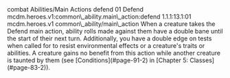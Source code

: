 <ability>
  <metadata>
    <class>combat</class>
    <file_dpath>Abilities/Main Actions</file_dpath>
    <item_id>defend</item_id>
    <item_index>01</item_index>
    <item_name>Defend</item_name>
    <scc>mcdm.heroes.v1:common\_ability.main\_action:defend</scc>
    <scdc>1.1.1:13.1:01</scdc>
    <source>mcdm.heroes.v1</source>
    <type>common\_ability/main\_action</type>
  </metadata>
  <effects>
    <effect type="mundane">When a creature takes the Defend main action, ability rolls made against them have a double bane until the start of their next turn. Additionally, you have a double edge on tests when called for to resist environmental effects or a creature&apos;s traits or abilities. A creature gains no benefit from this action while another creature is taunted by them (see [Conditions](#page-91-2) in [Chapter 5: Classes](#page-83-2)).</effect>
  </effects>
</ability>
